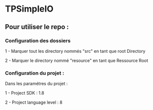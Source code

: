 # TPSimpleIO

## Pour utiliser le repo :

### Configuration des dossiers

1 - Marquer tout les directory nommés "src" en tant que root Directory

2 - Marquer le directory nommé "resource" en tant que Ressource Root


### Configuration du projet :

Dans les paramétres du projet :

1 - Project SDK : 1.8

2 - Project language level : 8
